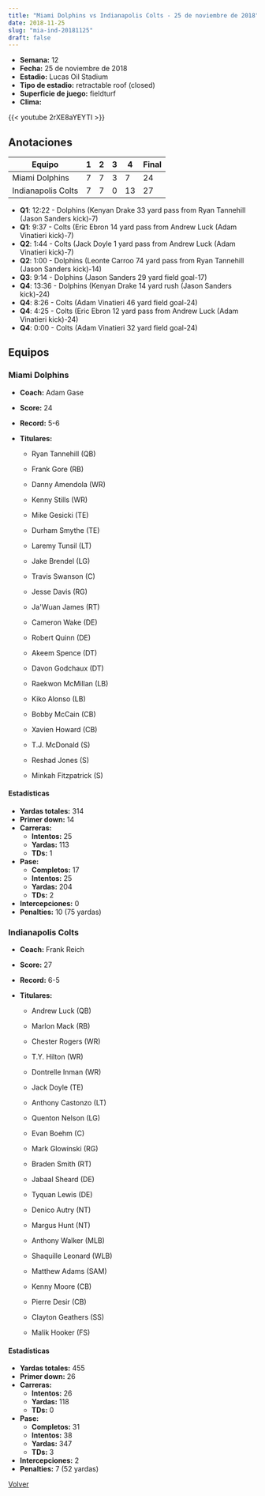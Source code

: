 ```yaml
---
title: "Miami Dolphins vs Indianapolis Colts - 25 de noviembre de 2018"
date: 2018-11-25
slug: "mia-ind-20181125"
draft: false
---
```


- **Semana:** 12
- **Fecha:** 25 de noviembre de 2018
- **Estadio:** Lucas Oil Stadium
- **Tipo de estadio:** retractable roof (closed)
- **Superficie de juego:** fieldturf
- **Clima:** 


{{< youtube 2rXE8aYEYTI >}}


## Anotaciones
| Equipo | 1 | 2 | 3 | 4 | Final |
|--------|---|---|---|---|-------|
| Miami Dolphins  | 7 | 7 | 3 | 7  | 24 |
| Indianapolis Colts  | 7 | 7 | 0 | 13  | 27 |
- **Q1**: 12:22 - Dolphins (Kenyan Drake 33 yard pass from Ryan Tannehill (Jason Sanders kick)-7)
- **Q1**: 9:37 - Colts (Eric Ebron 14 yard pass from Andrew Luck (Adam Vinatieri kick)-7)
- **Q2**: 1:44 - Colts (Jack Doyle 1 yard pass from Andrew Luck (Adam Vinatieri kick)-7)
- **Q2**: 1:00 - Dolphins (Leonte Carroo 74 yard pass from Ryan Tannehill (Jason Sanders kick)-14)
- **Q3**: 9:14 - Dolphins (Jason Sanders 29 yard field goal-17)
- **Q4**: 13:36 - Dolphins (Kenyan Drake 14 yard rush (Jason Sanders kick)-24)
- **Q4**: 8:26 - Colts (Adam Vinatieri 46 yard field goal-24)
- **Q4**: 4:25 - Colts (Eric Ebron 12 yard pass from Andrew Luck (Adam Vinatieri kick)-24)
- **Q4**: 0:00 - Colts (Adam Vinatieri 32 yard field goal-24)


## Equipos


### Miami Dolphins
* **Coach:** Adam Gase
* **Score:** 24
* **Record:** 5-6
* **Titulares:** 

  * Ryan Tannehill (QB) 

  * Frank Gore (RB) 

  * Danny Amendola (WR) 

  * Kenny Stills (WR) 

  * Mike Gesicki (TE) 

  * Durham Smythe (TE) 

  * Laremy Tunsil (LT) 

  * Jake Brendel (LG) 

  * Travis Swanson (C) 

  * Jesse Davis (RG) 

  * Ja'Wuan James (RT) 

  * Cameron Wake (DE) 

  * Robert Quinn (DE) 

  * Akeem Spence (DT) 

  * Davon Godchaux (DT) 

  * Raekwon McMillan (LB) 

  * Kiko Alonso (LB) 

  * Bobby McCain (CB) 

  * Xavien Howard (CB) 

  * T.J. McDonald (S) 

  * Reshad Jones (S) 

  * Minkah Fitzpatrick (S) 

#### Estadísticas
* **Yardas totales:** 314
* **Primer down:** 14
* **Carreras:**
  * **Intentos:** 25
  * **Yardas:** 113
  * **TDs:** 1
* **Pase:**
  * **Completos:** 17
  * **Intentos:** 25
  * **Yardas:** 204
  * **TDs:** 2
* **Intercepciones:** 0
* **Penalties:** 10 (75 yardas)

### Indianapolis Colts
* **Coach:** Frank Reich
* **Score:** 27
* **Record:** 6-5
* **Titulares:** 

  * Andrew Luck (QB) 

  * Marlon Mack (RB) 

  * Chester Rogers (WR) 

  * T.Y. Hilton (WR) 

  * Dontrelle Inman (WR) 

  * Jack Doyle (TE) 

  * Anthony Castonzo (LT) 

  * Quenton Nelson (LG) 

  * Evan Boehm (C) 

  * Mark Glowinski (RG) 

  * Braden Smith (RT) 

  * Jabaal Sheard (DE) 

  * Tyquan Lewis (DE) 

  * Denico Autry (NT) 

  * Margus Hunt (NT) 

  * Anthony Walker (MLB) 

  * Shaquille Leonard (WLB) 

  * Matthew Adams (SAM) 

  * Kenny Moore (CB) 

  * Pierre Desir (CB) 

  * Clayton Geathers (SS) 

  * Malik Hooker (FS) 

#### Estadísticas
* **Yardas totales:** 455
* **Primer down:** 26
* **Carreras:**
  * **Intentos:** 26
  * **Yardas:** 118
  * **TDs:** 0
* **Pase:**
  * **Completos:** 31
  * **Intentos:** 38
  * **Yardas:** 347
  * **TDs:** 3
* **Intercepciones:** 2
* **Penalties:** 7 (52 yardas)


[Volver](/historia/2018)
